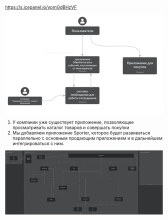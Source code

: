 https://s.icepanel.io/ypmGdBHzVF

![This is an image](/test.png)

1. У компании уже существует приложение, позволяющее просматривать каталог товаров и совершать покупки
2. Мы добавляем приложение Sporter, которое будет развиваться параллельно с основным продающим приложением и в дальнейшем интегрироваться с ним.

![Arch 2](arch_2.jpg)